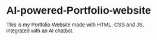 # AI-powered-Portfolio-website
This is my Portfolio Website made with HTML, CSS and JS, integrated with an AI chatbot.
<!DOCTYPE html>
<html lang="en">
<head>
    <meta charset="UTF-8">
    <meta name="viewport" content="width=device-width, initial-scale=1.0">
    <title>Mounisha's Portfolio</title>
    <style>
        * {
            margin: 0;
            padding: 0;
            box-sizing: border-box;
            font-family: 'Arial', sans-serif;
            transition: background-color 0.3s, color 0.3s;
        }

        body {
            line-height: 1.6;
            color: #333;
            background-color: #f4f4f4;
        }

        body.dark-theme {
            color: #e0e0e0;
            background-color: #1a1a1a;
        }

        /* Navigation */
        nav {
            background-color: #fff;
            padding: 1rem 2rem;
            position: fixed;
            width: 100%;
            top: 0;
            box-shadow: 0 2px 5px rgba(0, 0, 0, 0.1);
            z-index: 1000;
        }

        body.dark-theme nav {
            background-color: #2c2c2c;
            box-shadow: 0 2px 5px rgba(0, 0, 0, 0.3);
        }

        .nav-container {
            max-width: 1200px;
            margin: 0 auto;
            display: flex;
            justify-content: space-between;
            align-items: center;
        }

        .logo {
            font-size: 1.5rem;
            font-weight: bold;
            color: #007bff;
        }

        body.dark-theme .logo {
            color: #00c4b4;
        }

        .nav-links a {
            margin-left: 1.5rem;
            text-decoration: none;
            color: #333;
            font-weight: 500;
            transition: color 0.3s;
        }

        body.dark-theme .nav-links a {
            color: #e0e0e0;
        }

        .nav-links a:hover {
            color: #007bff;
        }

        body.dark-theme .nav-links a:hover {
            color: #00c4b4;
        }

        .theme-toggle {
            background: none;
            border: none;
            font-size: 1.2rem;
            cursor: pointer;
            color: #333;
        }

        body.dark-theme .theme-toggle {
            color: #e0e0e0;
        }

        /* Hero Section */
        .hero {
            height: 100vh;
            display: flex;
            align-items: center;
            justify-content: center;
            background: linear-gradient(135deg, #007bff, #00c4b4);
            color: #fff;
            text-align: center;
            padding: 2rem;
        }

        body.dark-theme .hero {
            background: linear-gradient(135deg, #004085, #007b7b);
        }

        .hero-content h1 {
            font-size: 3rem;
            margin-bottom: 1rem;
        }

        .hero-content p {
            font-size: 1.2rem;
            max-width: 600px;
            margin: 0 auto;
        }

        /* About Section */
        .about {
            padding: 4rem 2rem;
            max-width: 1200px;
            margin: 0 auto;
            text-align: center;
        }

        body.dark-theme .about {
            background-color: #2c2c2c;
        }

        .about h2 {
            font-size: 2.5rem;
            margin-bottom: 1rem;
        }

        .about p {
            max-width: 800px;
            margin: 0 auto;
            font-size: 1.1rem;
        }

        .profile-pic {
            width: 250px;
            height: 400px;
            object-fit: cover;
            border-radius: 10px;
            margin: 1rem auto;
            box-shadow: 0 2px 10px rgba(0, 0, 0, 0.1);
        }

        body.dark-theme .profile-pic {
            box-shadow: 0 2px 10px rgba(255, 255, 255, 0.1);
        }

        /* Projects Section */
        .projects {
            padding: 4rem 2rem;
            background-color: #fff;
        }

        body.dark-theme .projects {
            background-color: #222222;
        }

        .projects h2 {
            text-align: center;
            font-size: 2.5rem;
            margin-bottom: 2rem;
        }

        .project-grid {
            display: grid;
            grid-template-columns: repeat(auto-fit, minmax(300px, 1fr));
            gap: 2rem;
            max-width: 1200px;
            margin: 0 auto;
        }

        .project-card {
            background-color: #f9f9f9;
            border-radius: 8px;
            overflow: hidden;
            box-shadow: 0 2px 10px rgba(0, 0, 0, 0.1);
            transition: transform 0.3s, box-shadow 0.3s;
            position: relative;
        }

        body.dark-theme .project-card {
            background-color: #333333;
            box-shadow: 0 2px 10px rgba(255, 255, 255, 0.1);
        }

        .project-card:hover {
            transform: translateY(-10px);
            box-shadow: 0 8px 20px rgba(0, 0, 0, 0.2);
        }

        body.dark-theme .project-card:hover {
            box-shadow: 0 8px 20px rgba(255, 255, 255, 0.2);
        }

        .project-card img {
            width: 100%;
            height: 200px;
            object-fit: cover;
            transition: opacity 0.3s;
        }

        .project-card:hover img {
            opacity: 0.7;
        }

        .project-info {
            padding: 1.5rem;
        }

        .project-info h3 {
            font-size: 1.5rem;
            margin-bottom: 0.5rem;
        }

        .project-info p {
            color: #666;
        }

        body.dark-theme .project-info p {
            color: #b0b0b0;
        }

        /* Contact Section */
        .contact {
            padding: 4rem 2rem;
            text-align: center;
            max-width: 1200px;
            margin: 0 auto;
        }

        body.dark-theme .contact {
            background-color: #2c2c2c;
        }

        .contact h2 {
            font-size: 2.5rem;
            margin-bottom: 1rem;
        }

        .contact p {
            font-size: 1.1rem;
            margin-bottom: 2rem;
        }

        .contact a {
            display: inline-block;
            padding: 0.75rem 1.5rem;
            background-color: #007bff;
            color: #fff;
            text-decoration: none;
            border-radius: 5px;
            transition: background-color 0.3s;
        }

        body.dark-theme .contact a {
            background-color: #00c4b4;
        }

        .contact a:hover {
            background-color: #0056b3;
        }

        body.dark-theme .contact a:hover {
            background-color: #008b83;
        }

        /* Chat Bubble */
        .chat-bubble {
            position: fixed;
            bottom: 2rem;
            right: 2rem;
            background-color: #007bff;
            color: #fff;
            padding: 1rem 1.5rem;
            border-radius: 50px;
            box-shadow: 0 2px 10px rgba(0, 0, 0, 0.2);
            cursor: pointer;
            font-size: 1rem;
            z-index: 1000;
            transition: transform 0.3s, background-color 0.3s;
        }

        body.dark-theme .chat-bubble {
            background-color: #00c4b4;
            box-shadow: 0 2px 10px rgba(255, 255, 255, 0.2);
        }

        .chat-bubble:hover {
            transform: scale(1.1);
        }

        /* Chat Overlay */
        .chat-overlay {
            display: none;
            position: fixed;
            bottom: 80px;
            right: 2rem;
            width: 350px;
            max-height: 500px;
            background-color: #fff;
            border-radius: 15px;
            box-shadow: 0 4px 20px rgba(0, 0, 0, 0.2);
            z-index: 1000;
            flex-direction: column;
            overflow: hidden;
        }

        body.dark-theme .chat-overlay {
            background-color: #2c2c2c;
        }

        .chat-overlay.active {
            display: flex;
        }

        .chat-header {
            background-color: #007bff;
            color: #fff;
            padding: 1rem;
            font-size: 1.2rem;
            font-weight: bold;
            display: flex;
            align-items: center;
            gap: 1rem;
        }

        body.dark-theme .chat-header {
            background-color: #00c4b4;
        }

        .chat-header .profile-pic {
            width: 40px;
            height: 30px;
            object-fit: cover;
            border-radius: 5px;
        }

        .chat-header .close-btn {
            cursor: pointer;
            font-size: 1.5rem;
            margin-left: auto;
        }

        .chat-body {
            flex: 1;
            padding: 1rem;
            overflow-y: auto;
            background-color: #f9f9f9;
        }

        body.dark-theme .chat-body {
            background-color: #333333;
        }

        .chat-message {
            margin-bottom: 1rem;
            display: flex;
            flex-direction: column;
        }

        .user {
            align-items: flex-end;
        }

        .ai {
            align-items: flex-start;
        }

        .chat-message .message-content {
            max-width: 70%;
            padding: 0.75rem;
            border-radius: 10px;
            font-size: 0.9rem;
        }

        .user .message-content {
            background-color: #007bff;
            color: #fff;
        }

        body.dark-theme .user .message-content {
            background-color: #00c4b4;
        }

        .ai .message-content {
            background-color: #e0e0e0;
            color: #333;
        }

        body.dark-theme .ai .message-content {
            background-color: #4a4a4a;
            color: #e0e0e0;
        }

        .chat-footer {
            padding: 1rem;
            border-top: 1px solid #ddd;
            display: flex;
            align-items: center;
        }

        body.dark-theme .chat-footer {
            border-top: 1px solid #555;
        }

        .chat-footer input {
            flex: 1;
            padding: 0.5rem;
            border: 1px solid #ddd;
            border-radius: 20px;
            outline: none;
            font-size: 0.9rem;
        }

        body.dark-theme .chat-footer input {
            border: 1px solid #555;
            background-color: #3c3c3c;
            color: #e0e0e0;
        }

        .chat-footer button {
            margin-left: 0.5rem;
            padding: 0.5rem 1rem;
            background-color: #007bff;
            color: #fff;
            border: none;
            border-radius: 20px;
            cursor: pointer;
            transition: background-color 0.3s;
        }

        body.dark-theme .chat-footer button {
            background-color: #00c4b4;
        }

        .chat-footer button:hover {
            background-color: #0056b3;
        }

        body.dark-theme .chat-footer button:hover {
            background-color: #008b83;
        }

        /* Responsive Design */
        @media (max-width: 768px) {
            .hero-content h1 {
                font-size: 2rem;
            }

            .hero-content p {
                font-size: 1rem;
            }

            .nav-links {
                display: none;
            }

            .nav-container {
                justify-content: space-between;
            }

            .about h2,
            .projects h2,
            .contact h2 {
                font-size: 2rem;
            }

            .chat-bubble {
                padding: 0.75rem 1rem;
                font-size: 0.9rem;
            }

            .chat-overlay {
                width: 90%;
                max-height: 400px;
                bottom: 70px;
                right: 1rem;
            }

            .profile-pic {
                width: 150px;
                height: 100px;
            }
        }

        @media (max-width: 480px) {
            .hero-content h1 {
                font-size: 1.5rem;
            }

            .project-card img {
                height: 150px;
            }

            .chat-bubble {
                bottom: 1rem;
                right: 1rem;
            }

            .chat-overlay {
                width: 95%;
                bottom: 60px;
            }

            .chat-header {
                font-size: 1rem;
            }

            .chat-header .profile-pic {
                width: 50px;
                height: 200px;
            }

            .chat-footer input {
                font-size: 0.8rem;
            }

            .chat-footer button {
                padding: 0.4rem 0.8rem;
                font-size: 0.8rem;
            }

            .profile-pic {
                width: 120px;
                height: 80px;
            }
        }
    </style>
</head>
<body>
    <!-- Navigation -->
    <nav>
        <div class="nav-container">
            <div class="logo">My Portfolio</div>
            <div class="nav-links">
                <a href="#home">Home</a>
                <a href="#about">About</a>
                <a href="#projects">Projects</a>
                <a href="#contact">Contact</a>
                <button class="theme-toggle" onclick="toggleTheme()">🌙</button>
            </div>
        </div>
    </nav>

    <!-- Hero Section -->
    <section id="home" class="hero">
        <div class="hero-content">
            <h1>Welcome to My Portfolio</h1>
            <p>Hi!This is Mounisha!
            I'm a Front-end developer creating innovative solutions. Explore my work and let's connect!</p>
        </div>
    </section>

    <!-- About Section -->
    <section id="about" class="about">
        <h2>About Me</h2>
        <img src="https://i.ibb.co/3y3fWfnT/Whats-App-Image-2025-06-28-at-00-13-33.jpg" alt="Profile Picture" class="profile-pic">
        <p id="myDescription">This is Mounisha Saha! A final year student pursuing my Bachelors in Computer Application from Institute of Engineering & Management. An Idiosyncratic(STRESS ON IDIOSYNCRATIC), non-conformist and driven indiviual with a keen interest in Front-End Development. I happen be familiar with C, C++, SQL along with CS Fundamentals including DBMS,OS, OOPS, Software Engineering and Computer Networks.Besides, academics I enjoy writing articles for 'The Telegraph's' esteemed daily. A voracious reader and public speaker and a feminist at Heart. Oh! nearly forgot, also a party of the Departental Band where I am a vocalist.;</p>
    </section>

    <!-- Projects Section -->
    <section id="projects" class="projects">
        <h2>My Projects</h2>
        <div class="project-grid">
            <div class="project-card">
                <img src="https://i.ibb.co/KxpVFkPV/Whats-App-Image-2025-06-29-at-00-17-19.jpg" alt="Portfolio Website">
                <div class="project-info">
                    <h3>Dynamic Portfolio</h3>
                    <p>A sleek portfolio website,integrated with AI built with HTML, CSS, and JavaScript, showcasing responsive design and modern UI.</p>
                </div>
            </div>
            <div class="project-card">
                <img src="https://source.unsplash.com/random/300x200?dashboard" alt="Analytics Dashboard">
                <div class="project-info">
                    <h3>Analytics Dashboard</h3>
                    <p>An interactive dashboard for data visualization, leveraging JavaScript frameworks for real-time insights.</p>
                </div>
            </div>
            <div class="project-card">
                <img src="https://i.ibb.co/8ZqN9qD/Whats-App-Image-2025-06-28-at-22-53-36.jpg" alt="E-Commerce Store">
                <div class="project-info">
                    <h3>Email validator</h3>
                    <p>Built with Html, css and Javascript.</p>
                </div>
            </div>
        </div>
    </section>

    <!-- Contact Section -->
    <section id="contact" class="contact">
        <h2>Get in Touch</h2>
        <p>Interested in collaborating or have a project in mind? Feel free to reach out!</p>
        <a href="mailto:example@email.com">Contact Me</a>
    </section>

    <!-- Chat Bubble -->
    <div class="chat-bubble" onclick="toggleChat()">Ask anything about me</div>

    <!-- Chat Overlay -->
    <div class="chat-overlay" id="chatOverlay">
        <div class="chat-header">
            <img src="https://i.ibb.co/3y3fWfnT/Whats-App-Image-2025-06-28-at-00-13-33.jpg" alt="Profile Picture" class="profile-pic">
            <span>Chat with Me</span>
            <span class="close-btn" onclick="toggleChat()">×</span>
        </div>
        <div class="chat-body" id="chatMessages">
            <div class="chat-message ai">
                <div class="message-content">Hi, This is Mounisha Saha, what do you want to know about me?</div>
            </div>
        </div>
        <div class="chat-footer">
            <input type="text" id="chatInput" placeholder="Type your message..." />
            <button onclick="sendMessage()">Send</button>
        </div>
    </div>
</body>
<script type="module">
// Import the functions you need from the SDKs you need
  import { initializeApp } from "https://www.gstatic.com/firebasejs/11.9.1/firebase-app.js";
  import { getAnalytics } from "https://www.gstatic.com/firebasejs/11.9.1/firebase-analytics.js";
  // TODO: Add SDKs for Firebase products that you want to use
  // https://firebase.google.com/docs/web/setup#available-libraries

  // Your web app's Firebase configuration
  // For Firebase JS SDK v7.20.0 and later, measurementId is optional
  const firebaseConfig = {
    apiKey: "AIzaSyCmA4lxwlkFyuRZ9QCxVqEn4bzqR9Cb_ag",
    authDomain: "aimounishaportfolio.firebaseapp.com",
    projectId: "aimounishaportfolio",
    storageBucket: "aimounishaportfolio.firebasestorage.app",
    messagingSenderId: "716871069581",
    appId: "1:716871069581:web:a02451b1587d3d166817c4",
    measurementId: "G-MP3CXVJF4X"
  };

  // Initialize Firebase
  const app = initializeApp(firebaseConfig);
  const analytics = getAnalytics(app);
</script>

    <script>
        const chatOverlay = document.getElementById('chatOverlay');
        const chatMessages = document.getElementById('chatMessages');
        const chatInput = document.getElementById('chatInput');
        const themeToggle = document.querySelector('.theme-toggle');
        const myFullName = "Mounisha Saha"; // Replace with your full name
        const myDescription = "This is Mounisha Saha! A final year student pursuing my Bachelors in Computer Application from Institute of Engineering & Management. An Idiosyncratic(STRESS ON IDIOSYNCRATIC), non-conformist and driven indiviual with a keen interest in Front-End Development. I happen be familiar with C, C++, SQL along with CS Fundamentals including DBMS,OS, OOPS, Software Engineering and Computer Networks.Besides, academics I enjoy writing articles for 'The Telegraph's' esteemed daily. A voracious reader and public speaker and a feminist at Heart. Oh! nearly forgot, also a party of the Departental Band where I am a vocalist. P.S- So many things, It's hard to keep track. Thanks for asking anyway! BEFORE I FORGET, I AM A BIG ADELE AND BON JOVI FAN. My Hobbie are like any other cranky teenager although I am not one now. I enjoy my leisure time listening to songs, watching netflix, a big time movie buff, playing the guitar and sleep. LOL";

        function toggleTheme() {
            document.body.classList.toggle('dark-theme');
            themeToggle.textContent = document.body.classList.contains('dark-theme') ? '☀️' : '🌙';
        }

        function toggleChat() {
            chatOverlay.classList.toggle('active');
            if (chatOverlay.classList.contains('active')) {
                chatMessages.innerHTML = `<div class="chat-message ai"><div class="message-content">Hi, I am ${myFullName}, what do you want to know about me?</div></div>`;
            }
        }

        async function sendMessage() {
            const messageText = chatInput.value.trim();
            if (!messageText) return ;{
                // Add user message
                const userMessage = document.createElement('div');
                userMessage.className = 'chat-message user';
                userMessage.innerHTML = `<div class="message-content">${messageText}</div>`;
                chatMessages.appendChild(userMessage);
                chatInput.value='';
                chatMessages.scrollTop= chatMessages.scrollHeight;

                // Add typing indicator
                const typingIndicator = document.createElement('div');
                typingIndicator.className = 'chat-message ai';
                typingIndicator.innerHTML = `<div class="message-content">Typing...</div>`;
                chatMessages.appendChild(typingIndicator);
                chatMessages.scrollTop = chatMessages.scrollHeight;

                // Simulate API call to Gemini
                 try {
                const apiKey = "AIzaSyBS9xXul9gr-jCpJvg7Zr4sL_0LoK66Xpc"; // Replace with your actual API key
    
                   const response= await fetch('https://generativelanguage.googleapis.com/v1beta/models/gemini-2.0-flash:generateContent?key='+apiKey, {
                        method: 'POST',
                        headers: {
                            'Content-Type': 'application/json',
                        },
                        body: JSON.stringify({
                            contents: [{
                                parts: [{
                                    text: `User message: ${messageText}. Reply naturally to the user message and if required then answer based on: ${myDescription} or just simply give friendly reply. And reply in a way that ${myFullName} is himself talking. Reply in short sentences`
                                }]
                            }]
                        })
                    })
                    .then(response => response.json())
                    .then(data => {
                        // Remove typing indicator
                        chatMessages.removeChild(typingIndicator);
                        const aiResponse = data.candidates[0].content.parts[0].text;
                        setTimeout(() => {
                            const aiMessage = document.createElement('div');
                            aiMessage.className = 'chat-message ai';
                            aiMessage.innerHTML = `<div class="message-content">${aiResponse}</div>`;
                            chatMessages.appendChild(aiMessage);
                            chatMessages.scrollTop = chatMessages.scrollHeight;
                        }, 500);
                    })
                    .catch(error => {
                        console.error('Error fetching API:', error);
                        // Remove typing indicator
                        chatMessages.removeChild(typingIndicator);
                        // Fallback mock response if API fails
                        const mockResponse = {
                            candidates: [{
                                content: {
                                    parts: [{
                                        text: `Hey, I'm ${myFullName}. Something went wrong, but I'm here! Try asking again.`
                                    }]
                                }
                            }]
                        };
                        setTimeout(() => {
                            const aiMessage = document.createElement('div');
                            aiMessage.className = 'chat-message ai';
                            aiMessage.innerHTML = `<div class="message-content">${mockResponse.candidates[0].content.parts[0].text}</div>`;
                            chatMessages.appendChild(aiMessage);
                            chatMessages.scrollTop = chatMessages.scrollHeight;
                        }, 500);
                    });
                } catch (error) {
                    console.error('Fetch error:', error);
                    // Remove typing indicator
                    chatMessages.removeChild(typingIndicator);
                }

                chatInput.value = '';
                chatMessages.scrollTop = chatMessages.scrollHeight;
            }
        }

        // Allow sending message with Enter key
        chatInput.addEventListener('keypress', (e) => {
            if (e.key === 'Enter') {
                sendMessage();
            }
        });
    </script>
</body>
</html>
